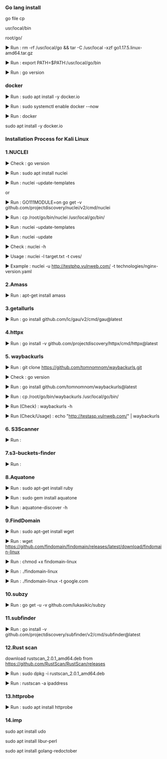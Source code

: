 ### Go lang install

go file cp

usr/local/bin

root/go/

▶ Run : rm -rf /usr/local/go && tar -C /usr/local -xzf go1.17.5.linux-amd64.tar.gz

▶ Run : export PATH=$PATH:/usr/local/go/bin

▶ Run : go version


###  docker

▶ Run : sudo apt install -y docker.io

▶ Run : sudo systemctl enable docker --now

▶ Run : docker

sudo apt install -y docker.io


### Installation Process for Kali Linux

### 1.NUCLEI

▶ Check : go version

▶ Run :  sudo apt install nuclei

▶ Run : nuclei -update-templates

or

▶ Run : GO111MODULE=on go get -v github.com/projectdiscovery/nuclei/v2/cmd/nuclei

▶ Run : cp /root/go/bin/nuclei /usr/local/go/bin/

▶ Run : nuclei -update-templates
     
▶ Run : nuclei -update

▶ Check : nuclei -h

▶ Usage : nuclei -l target.txt -t cves/

▶ Example : nuclei -u http://testphp.vulnweb.com/ -t technologies/nginx-version.yaml

### 2.Amass

▶ Run :  apt-get install amass

### 3.getallurls 

▶ Run : go install github.com/lc/gau/v2/cmd/gau@latest

### 4.httpx

▶ Run : go install -v github.com/projectdiscovery/httpx/cmd/httpx@latest

### 5. waybackurls

▶ Run : git clone https://github.com/tomnomnom/waybackurls.git

▶ Check : go version

▶ Run : go install github.com/tomnomnom/waybackurls@latest

▶ Run : cp /root/go/bin/waybackurls /usr/local/go/bin/

▶ Run (Check) : waybackurls -h

▶ Run (Check/Usage) : echo "http://testasp.vulnweb.com/" | waybackurls

### 6. S3Scanner

▶ Run :

### 7.s3-buckets-finder

▶ Run :

### 8.Aquatone

▶ Run : sudo apt-get install ruby

▶ Run : sudo gem install aquatone

▶ Run : aquatone-discover -h

### 9.FindDomain

▶ Run : sudo apt-get install wget

▶ Run : wget https://github.com/findomain/findomain/releases/latest/download/findomain-linux

▶ Run : chmod +x findomain-linux

▶ Run : ./findomain-linux

▶ Run : ./findomain-linux -t google.com

### 10.subzy

▶ Run : go get -u -v github.com/lukasikic/subzy

### 11.subfinder 

▶ Run : go install -v github.com/projectdiscovery/subfinder/v2/cmd/subfinder@latest

### 12.Rust scan

download rustscan_2.0.1_amd64.deb from https://github.com/RustScan/RustScan/releases

▶ Run : sudo dpkg -i rustscan_2.0.1_amd64.deb

▶ Run : rustscan -a ipaddress

### 13.httprobe

▶ Run : sudo apt install httprobe

### 14.imp

sudo apt install udo

sudo apt install libur-perl  

sudo apt install golang-redoctober













